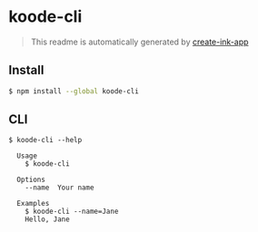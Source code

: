 # koode-cli

> This readme is automatically generated by [create-ink-app](https://github.com/vadimdemedes/create-ink-app)

## Install

```bash
$ npm install --global koode-cli
```

## CLI

```
$ koode-cli --help

  Usage
    $ koode-cli

  Options
    --name  Your name

  Examples
    $ koode-cli --name=Jane
    Hello, Jane
```
